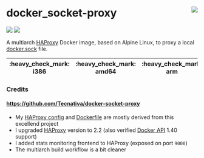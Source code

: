 # docker_socket-proxy <a href='https://github.com/padhi-homelab/docker_docker.sock-proxy/actions?query=workflow%3A%22Docker+CI+Release%22'><img align='right' src='https://img.shields.io/github/workflow/status/padhi-homelab/docker_docker.sock-proxy/Docker%20CI%20Release?logo=github&logoWidth=24&style=flat-square'></img></a>

<a href='https://hub.docker.com/r/padhihomelab/docker.sock-proxy'><img src='https://img.shields.io/docker/image-size/padhihomelab/docker.sock-proxy/latest?logo=docker&logoWidth=24&style=for-the-badge'></img></a> <a href='https://microbadger.com/images/padhihomelab/docker.sock-proxy'><img src='https://img.shields.io/microbadger/layers/padhihomelab/docker.sock-proxy/latest?logo=docker&logoWidth=24&style=for-the-badge'></img></a>

A multiarch [HAProxy] Docker image, based on Alpine Linux, to proxy a local [docker.sock] file.

<table>
  <thead>
    <tr>
      <th>:heavy_check_mark: i386</th>
      <th>:heavy_check_mark: amd64</th>
      <th>:heavy_check_mark: arm</th>
      <th>:heavy_check_mark: armhf</th>
      <th>:heavy_check_mark: aarch64</th>
      <th>:heavy_check_mark: ppc64le</th>
    <tr>
  </thead>
</table>

### Credits

#### https://github.com/Tecnativa/docker-socket-proxy
  - My [HAProxy config](haproxy.cfg) and [Dockerfile](Dockerfile)
    are mostly derived from this excellend project
  - I upgraded [HAProxy] version to 2.2 (also verified [Docker API] 1.40 support)
  - I added stats monitoring frontend to HAProxy (exposed on port `9000`)
  - The multiarch build workflow is a bit cleaner



[Alpine Linux]: https://alpinelinux.org/
[Docker API]:   https://docs.docker.com/engine/api/
[docker.sock]:  https://docs.docker.com/engine/reference/commandline/dockerd/#daemon-socket-option
[HAProxy]:      http://www.haproxy.org/

